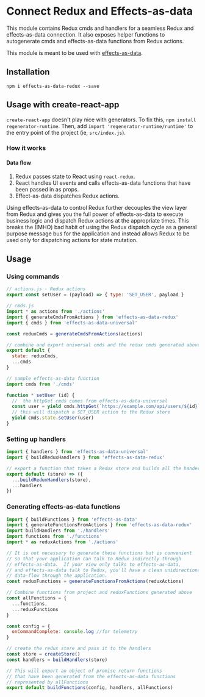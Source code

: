 # Connect Redux and Effects-as-data

This module contains Redux cmds and handlers for a seamless Redux and effects-as-data connection.  It also exposes helper functions to autogenerate cmds and effects-as-data functions from Redux actions.

This module is meant to be used with [effects-as-data](https://github.com/orourkedd/effects-as-data).

## Installation
```
npm i effects-as-data-redux --save
```
## Usage with create-react-app

`create-react-app` doesn't play nice with generators.  To fix this, `npm install regenerator-runtime`.  Then, add `import 'regenerator-runtime/runtime'` to the entry point of the project (ie, `src/index.js`).

### How it works

#### Data flow
  1. Redux passes state to React using `react-redux`.
  1. React handles UI events and calls effects-as-data functions that have been passed in as props.
  1. Effect-as-data dispatches Redux actions.

Using effects-as-data to control Redux further decouples the view layer from Redux and gives you the full power of effects-as-data to execute business logic and dispatch Redux actions at the appropriate times.  This breaks the (IMHO) bad habit of using the Redux dispatch cycle as a general purpose message bus for the application and instead allows Redux to be used only for dispatching actions for state mutation.

## Usage

### Using commands
```js
// actions.js - Redux actions
export const setUser = (payload) => { type: 'SET_USER', payload }
```

```js
// cmds.js
import * as actions from './actions'
import { generateCmdsFromActions } from 'effects-as-data-redux'
import { cmds } from 'effects-as-data-universal'

const reduxCmds = generateCmdsFromActions(actions)

// combine and export universal cmds and the redux cmds generated above
export default {
  state: reduxCmds,
  ...cmds
}
```

```js
// sample effects-as-data function
import cmds from './cmds'

function * setUser (id) {
  //  the httpGet cmds comes from effects-as-data-universal
  const user = yield cmds.httpGet(`https://example.com/api/users/${id}`)
  // this will dispatch a SET_USER action to the Redux store
  yield cmds.state.setUser(user)
}
```

### Setting up handlers
```js
import { handlers } from 'effects-as-data-universal'
import { buildReduxHandlers } from 'effects-as-data-redux'

// export a function that takes a Redux store and builds all the handers
export default (store) => ({
  ...buildReduxHandlers(store),
  ...handlers
})
```

### Generating effects-as-data functions

```js
import { buildFunctions } from 'effects-as-data'
import { generateFunctionsFromActions } from 'effects-as-data-redux'
import buildHandlers from './handlers'
import functions from './functions'
import * as reduxActions from './actions'

// It is not necessary to generate these functions but is convenient
// so that your application can talk to Redux indirectly through
// effects-as-data.  If your view only talks to effects-as-data,
// and effects-as-data talk to Redux, you'll have a clean unidirectional
// data-flow through the application.
const reduxFunctions = generateFunctionsFromActions(reduxActions)

// Combine functions from project and reduxFunctions generated above
const allFunctions = {
  ...functions,
  ...reduxFunctions
}

const config = {
  onCommandComplete: console.log //for telemetry
}

// create the redux store and pass it to the handlers
const store = createStore()
const handlers = buildHandlers(store)

// This will export an object of promise return functions
// that have been generated from the effects-as-data functions
// represented by allFunctions
export default buildFunctions(config, handlers, allFunctions)
```
